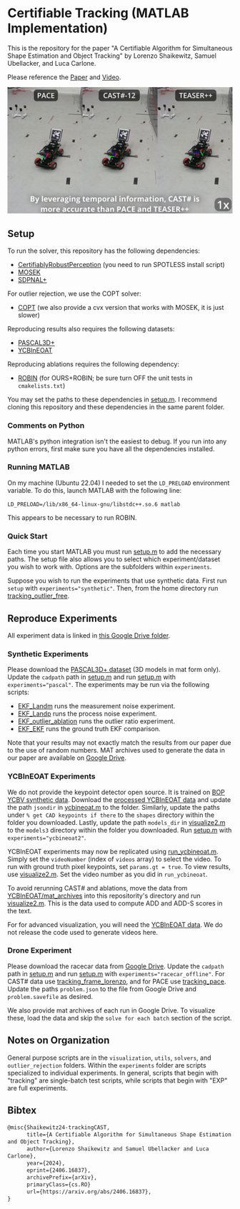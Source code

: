 # Certifiable Tracking (MATLAB Implementation)
This is the repository for the paper "A Certifiable Algorithm for Simultaneous Shape Estimation and Object Tracking" by Lorenzo Shaikewitz, Samuel Ubellacker, and Luca Carlone.

Please reference the [Paper](https://arxiv.org/abs/2406.16837) and [Video](https://youtu.be/eTIlVD9pDtc?si=FfQ1spGXXVddWQFB).

[![Preview of video attachment](media/video_preview.png)](http://www.youtube.com/watch?v=eTIlVD9pDtc "CAST# outperforms other certifiable methods in our drone experiment.")

## Setup
To run the solver, this repository has the following dependencies:
- [CertifiablyRobustPerception](https://github.com/MIT-SPARK/CertifiablyRobustPerception/tree/master) (you need to run SPOTLESS install script)
- [MOSEK](https://www.mosek.com/)
- [SDPNAL+](https://blog.nus.edu.sg/mattohkc/softwares/sdpnalplus/)

For outlier rejection, we use the COPT solver:
- [COPT](https://www.copt.de/) (we also provide a cvx version that works with MOSEK, it is just slower)

Reproducing results also requires the following datasets:
- [PASCAL3D+](https://cvgl.stanford.edu/projects/pascal3d.html)
- [YCBInEOAT](https://github.com/wenbowen123/iros20-6d-pose-tracking)

Reproducing ablations requires the following dependency:
- [ROBIN](https://github.com/MIT-SPARK/ROBIN) (for OURS+ROBIN; be sure turn OFF the unit tests in `cmakelists.txt`)

You may set the paths to these dependencies in [setup.m](setup.m). I recommend cloning this repository and these dependencies in the same parent folder.

### Comments on Python
MATLAB's python integration isn't the easiest to debug. If you run into any python errors, first make sure you have all the dependencies installed.

### Running MATLAB
On my machine (Ubuntu 22.04) I needed to set the `LD_PRELOAD` environment variable. To do this, launch MATLAB with the following line:
```
LD_PRELOAD=/lib/x86_64-linux-gnu/libstdc++.so.6 matlab
```
This appears to be necessary to run ROBIN.

### Quick Start
Each time you start MATLAB you must run [setup.m](setup.m) to add the necessary paths. The setup file also allows you to select which experiment/dataset you wish to work with. Options are the subfolders within `experiments`.

Suppose you wish to run the experiments that use synthetic data. First run `setup` with `experiments="synthetic"`. Then, from the home directory run [tracking_outlier_free](experiments/synthetic/tracking_outlier_free.m).

## Reproduce Experiments
All experiment data is linked in [this Google Drive folder](https://drive.google.com/drive/folders/1qeS8ifgsqhh_cenlha8nCwarvQoWelr1?usp=sharing).
### Synthetic Experiments
Please download the [PASCAL3D+ dataset](https://cvgl.stanford.edu/projects/pascal3d.html) (3D models in mat form only). Update the `cadpath` path in [setup.m](setup.m) and run [setup.m](setup.m) with `experiments="pascal"`. The experiments may be run via the following scripts:
- [EKF_Landm](experiments/pascal/EXP_Landm.m) runs the measurement noise experiment.
- [EKF_Landp](experiments/pascal/EXP_Landp.m) runs the process noise experiment.
- [EKF_outlier_ablation](experiments/pascal/EKF_outlier_ablation.m) runs the outlier ratio experiment.
- [EKF_EKF](experiments/pascal/EXP_Landm.m) runs the ground truth EKF comparison.

Note that your results may not exactly match the results from our paper due to the use of random numbers. MAT archives used to generate the data in our paper are available on [Google Drive](https://drive.google.com/drive/folders/1K9kGrST9X2znvUe3DfT6o00OMwAA55e3?usp=sharing).

### YCBInEOAT Experiments
We do not provide the keypoint detector open source. It is trained on [BOP YCBV synthetic data](https://bop.felk.cvut.cz/datasets/). Download the [processed YCBInEOAT data](https://drive.google.com/drive/folders/1HgXWEnaV8zYT8fWRO5GVh4f_ZnicEMDl?usp=sharing) and update the path `jsondir` in [ycbineoat.m](experiments/ycbineoat2/ycbineoat.m) to the folder. Similarly, update the paths under `% get CAD keypoints if there` to the `shapes` directory within the folder you downloaded. Lastly, update the path `models_dir` in [visualize2.m](experiments/ycbineoat2/visualize2.m) to the `models3` directory within the folder you downloaded. Run [setup.m](setup.m) with `experiments="ycbineoat2"`.

YCBInEOAT experiments may now be replicated using [run_ycbineoat.m](experiments/ycbineoat2/run_ycbineoat.m). Simply set the `videoNumber` (index of `videos` array) to select the video. To run with ground truth pixel keypoints, set `params.gt = true`. To view results, use [visualize2.m](experiments/ycbineoat2/visualize2.m). Set the video number as you did in `run_ycbineoat`.

To avoid rerunning CAST# and ablations, move the data from [YCBInEOAT/mat_archives](https://drive.google.com/drive/folders/1ULHA6rhhvGrxEVvgDm3im_P3nXl9HB1i?usp=drive_link) into this repositority's directory and run [visualize2.m](experiments/ycbineoat2/visualize2.m). This is the data used to compute ADD and ADD-S scores in the text.

For for advanced visualization, you will need the [YCBInEOAT data](https://github.com/wenbowen123/iros20-6d-pose-tracking). We do not release the code used to generate videos here.

### Drone Experiment
Please download the racecar data from [Google Drive](https://drive.google.com/drive/folders/1ofVJXtaic49NpBYwZtARl7bDgfd9__NF?usp=sharing). Update the `cadpath` path in [setup.m](setup.m) and run [setup.m](setup.m) with `experiments="racecar_offline"`. For CAST# data use [tracking_frame_lorenzo](experiments/racecar_offline/tracking_frame_lorenzo.m), and for PACE use [tracking_pace](experiments/racecar_offline/tracking_pace.m). Update the paths `problem.json` to the file from Google Drive and `problem.savefile` as desired.

We also provide mat archives of each run in Google Drive. To visualize these, load the data and skip the `solve for each batch` section of the script.

## Notes on Organization
General purpose scripts are in the `visualization`, `utils`, `solvers`, and `outlier_rejection` folders. Within the `experiments` folder are scripts specialized to individual experiments. In general, scripts that begin with "tracking" are single-batch test scripts, while scripts that begin with "EXP" are full experiments.

## Bibtex
```
@misc{Shaikewitz24-trackingCAST,
      title={A Certifiable Algorithm for Simultaneous Shape Estimation and Object Tracking}, 
      author={Lorenzo Shaikewitz and Samuel Ubellacker and Luca Carlone},
      year={2024},
      eprint={2406.16837},
      archivePrefix={arXiv},
      primaryClass={cs.RO}
      url={https://arxiv.org/abs/2406.16837}, 
}
```